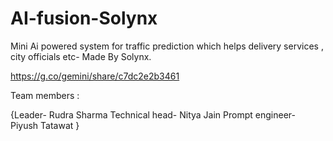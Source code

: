 # AI-fusion-Solynx

Mini Ai powered system for traffic prediction which helps delivery services , city officials etc- Made By Solynx.

https://g.co/gemini/share/c7dc2e2b3461

Team members :

{Leader- Rudra Sharma
Technical head- Nitya Jain
Prompt engineer- Piyush Tatawat
}
